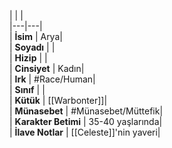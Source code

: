 |  |  |<br>|---|---|<br>| **İsim** | Arya|<br>| **Soyadı** | |<br>| **Hizip** | |<br>| **Cinsiyet** | Kadın|<br>| **Irk** | #Race/Human|<br>| **Sınıf** | |<br>| **Kütük** | [[Warbonter]]|<br>| **Münasebet** | #Münasebet/Müttefik|<br>| **Karakter Betimi** | 35-40 yaşlarında|<br>| **İlave Notlar** | [[Celeste]]'nin yaveri|<br>